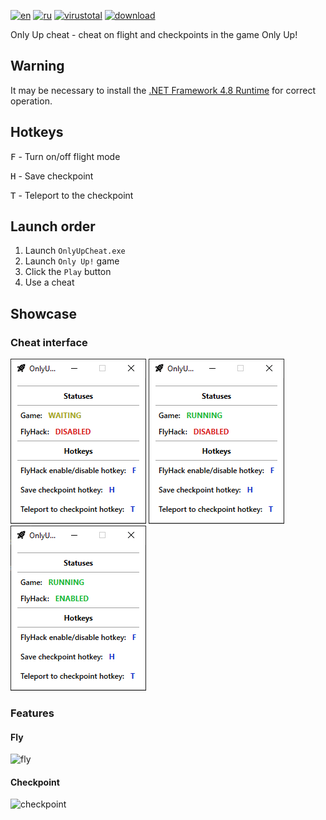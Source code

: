 ﻿[![en](https://img.shields.io/badge/Lang-en-blue.svg)](https://github.com/tevkr/Only-Up-Cheat/blob/main/README.md)
[![ru](https://img.shields.io/badge/Lang-ru-blue.svg)](https://github.com/tevkr/Only-Up-Cheat/blob/main/README.ru-RU.md)
[![virustotal](https://img.shields.io/badge/VirusTotal-0/62-green.svg?logo=virustotal)](https://www.virustotal.com/gui/file/f29812728c224ab70f16d74189de2abc124bd473ffa713aeadb7c06a31602721)
[![download](https://img.shields.io/badge/Download-Latest-green.svg)](https://github.com/tevkr/Only-Up-Cheat/releases/latest)

Only Up cheat - cheat on flight and checkpoints in the game Only Up!

## Warning
It may be necessary to install the [.NET Framework 4.8 Runtime](https://dotnet.microsoft.com/en-us/download/dotnet-framework/thank-you/net48-offline-installer) for correct operation.

## Hotkeys
<kbd>F</kbd> - Turn on/off flight mode

<kbd>H</kbd> - Save checkpoint

<kbd>T</kbd> - Teleport to the checkpoint

## Launch order
1) Launch `OnlyUpCheat.exe`
2) Launch `Only Up!` game
3) Click the `Play` button
4) Use a cheat

## Showcase
### Cheat interface
![application_1](https://github.com/tevkr/Only-Up-Cheat/blob/main/ReadMeImages/Application_1.png)
![application_2](https://github.com/tevkr/Only-Up-Cheat/blob/main/ReadMeImages/Application_2.png)
![application_3](https://github.com/tevkr/Only-Up-Cheat/blob/main/ReadMeImages/Application_3.png)
### Features
#### Fly
![fly](https://github.com/tevkr/Only-Up-Cheat/blob/main/ReadMeImages/Fly.gif)
#### Checkpoint
![checkpoint](https://github.com/tevkr/Only-Up-Cheat/blob/main/ReadMeImages/Checkpoint.gif)
